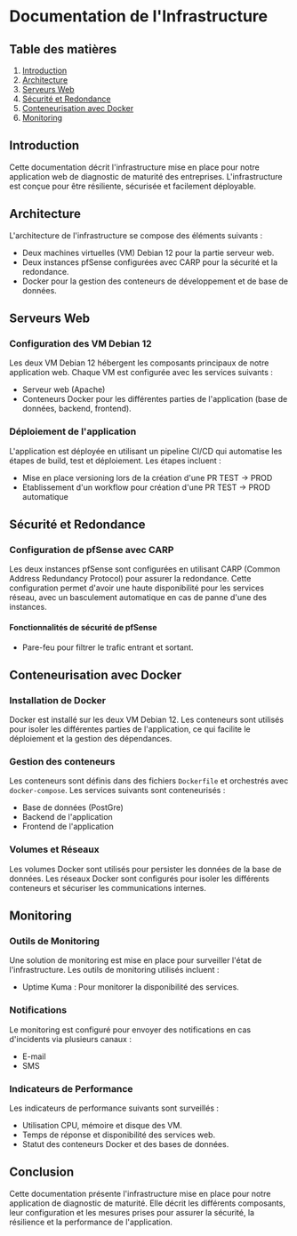 # Documentation de l'Infrastructure

## Table des matières
1. [Introduction](#introduction)
2. [Architecture](#architecture)
3. [Serveurs Web](#serveurs-web)
4. [Sécurité et Redondance](#sécurité-et-redondance)
5. [Conteneurisation avec Docker](#conteneurisation-avec-docker)
6. [Monitoring](#monitoring)

## Introduction
Cette documentation décrit l'infrastructure mise en place pour notre application web de diagnostic de maturité des entreprises. L'infrastructure est conçue pour être résiliente, sécurisée et facilement déployable.

## Architecture
L'architecture de l'infrastructure se compose des éléments suivants :
- Deux machines virtuelles (VM) Debian 12 pour la partie serveur web.
- Deux instances pfSense configurées avec CARP pour la sécurité et la redondance.
- Docker pour la gestion des conteneurs de développement et de base de données.

## Serveurs Web
### Configuration des VM Debian 12
Les deux VM Debian 12 hébergent les composants principaux de notre application web. Chaque VM est configurée avec les services suivants :
- Serveur web (Apache)
- Conteneurs Docker pour les différentes parties de l'application (base de données, backend, frontend).

### Déploiement de l'application
L'application est déployée en utilisant un pipeline CI/CD qui automatise les étapes de build, test et déploiement. Les étapes incluent :
- Mise en place versioning lors de la création d'une PR TEST -> PROD
- Etablissement d'un workflow pour création d'une PR TEST -> PROD automatique

## Sécurité et Redondance
### Configuration de pfSense avec CARP
Les deux instances pfSense sont configurées en utilisant CARP (Common Address Redundancy Protocol) pour assurer la redondance. Cette configuration permet d'avoir une haute disponibilité pour les services réseau, avec un basculement automatique en cas de panne d'une des instances.

#### Fonctionnalités de sécurité de pfSense
- Pare-feu pour filtrer le trafic entrant et sortant.

## Conteneurisation avec Docker
### Installation de Docker
Docker est installé sur les deux VM Debian 12. Les conteneurs sont utilisés pour isoler les différentes parties de l'application, ce qui facilite le déploiement et la gestion des dépendances.

### Gestion des conteneurs
Les conteneurs sont définis dans des fichiers `Dockerfile` et orchestrés avec `docker-compose`. Les services suivants sont conteneurisés :
- Base de données (PostGre)
- Backend de l'application
- Frontend de l'application

### Volumes et Réseaux
Les volumes Docker sont utilisés pour persister les données de la base de données. Les réseaux Docker sont configurés pour isoler les différents conteneurs et sécuriser les communications internes.

## Monitoring
### Outils de Monitoring
Une solution de monitoring est mise en place pour surveiller l'état de l'infrastructure. Les outils de monitoring utilisés incluent :
- Uptime Kuma : Pour monitorer la disponibilité des services.

### Notifications
Le monitoring est configuré pour envoyer des notifications en cas d'incidents via plusieurs canaux :
- E-mail
- SMS

### Indicateurs de Performance
Les indicateurs de performance suivants sont surveillés :
- Utilisation CPU, mémoire et disque des VM.
- Temps de réponse et disponibilité des services web.
- Statut des conteneurs Docker et des bases de données.

## Conclusion
Cette documentation présente l'infrastructure mise en place pour notre application de diagnostic de maturité. Elle décrit les différents composants, leur configuration et les mesures prises pour assurer la sécurité, la résilience et la performance de l'application.
